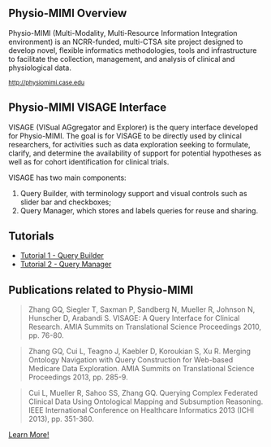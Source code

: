 ## Physio-MIMI Overview

Physio-MIMI (Multi-Modality, Multi-Resource Information Integration environment) is an NCRR-funded, multi-CTSA site project designed to develop novel, flexible informatics methodologies, tools and infrastructure to facilitate the collection, management, and analysis of clinical and physiological data.

<small>http://physiomimi.case.edu</small>

## Physio-MIMI VISAGE Interface
VISAGE (VISual AGgregator and Explorer) is the query interface developed for Physio-MIMI. The goal is for VISAGE to be directly used by clinical researchers, for activities such as data exploration seeking to formulate, clarify, and determine the availability of support for potential hypotheses as well as for cohort identification for clinical trials.

VISAGE has two main components:
<ol>
  <li>Query Builder, with terminology support and visual controls such as slider bar and checkboxes;</li>
  <li>Query Manager, which stores and labels queries for reuse and sharing.</li>
</ol>

## Tutorials

- [Tutorial 1 - Query Builder](:pages_path:/tutorial-1-query-builder.md)
- [Tutorial 2 - Query Manager](:pages_path:/tutorial-2-query-manager.md)

## Publications related to Physio-MIMI

> Zhang GQ, Siegler T, Saxman P, Sandberg N, Mueller R, Johnson N, Hunscher D, Arabandi S.
VISAGE: A Query Interface for Clinical Research. AMIA Summits on Translational Science Proceedings 2010, pp. 76-80.

> Zhang GQ, Cui L, Teagno J, Kaebler D, Koroukian S, Xu R. Merging Ontology Navigation with Query Construction for Web-based Medicare Data Exploration. AMIA Summits on Translational Science Proceedings 2013, pp. 285-9.

> Cui L, Mueller R, Sahoo SS, Zhang GQ. Querying Complex Federated Clinical Data Using Ontological Mapping and Subsumption Reasoning. IEEE International Conference on Healthcare Informatics 2013 (ICHI 2013), pp. 351-360.


<div class="center">
  <a href="http://physiomimi.case.edu" class="btn btn-lg btn-default">
    Learn More!
  </a>
</div>